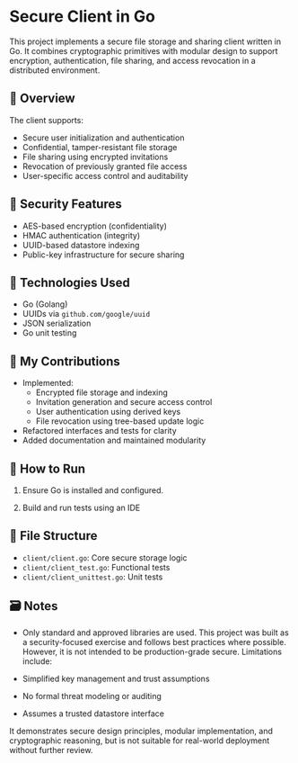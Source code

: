 # Secure Client in Go

This project implements a secure file storage and sharing client written in Go. It combines cryptographic primitives with modular design to support encryption, authentication, file sharing, and access revocation in a distributed environment.

## 🧠 Overview

The client supports:
- Secure user initialization and authentication
- Confidential, tamper-resistant file storage
- File sharing using encrypted invitations
- Revocation of previously granted file access
- User-specific access control and auditability

## 🔐 Security Features

- AES-based encryption (confidentiality)
- HMAC authentication (integrity)
- UUID-based datastore indexing
- Public-key infrastructure for secure sharing

## 🔧 Technologies Used

- Go (Golang)
- UUIDs via `github.com/google/uuid`
- JSON serialization
- Go unit testing

## 📁 My Contributions

- Implemented:
  - Encrypted file storage and indexing
  - Invitation generation and secure access control
  - User authentication using derived keys
  - File revocation using tree-based update logic
- Refactored interfaces and tests for clarity
- Added documentation and maintained modularity

## 🧪 How to Run

1. Ensure Go is installed and configured.

2. Build and run tests using an IDE


## 🧬 File Structure

- `client/client.go`: Core secure storage logic
- `client/client_test.go`: Functional tests
- `client/client_unittest.go`: Unit tests

## 🗃️ Notes

- Only standard and approved libraries are used.
This project was built as a security-focused exercise and follows best practices where possible. However, it is not intended to be production-grade secure. Limitations include:

- Simplified key management and trust assumptions
- No formal threat modeling or auditing
- Assumes a trusted datastore interface

It demonstrates secure design principles, modular implementation, and cryptographic reasoning, but is not suitable for real-world deployment without further review.
